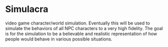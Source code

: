 # Simulacra
video game character/world simulation. Eventually this will be used to simulate the behaviors of all NPC characters to a very high fidelity. The goal is for the simulation to be a believable and realistic representation of how people would behave in various possible situations.